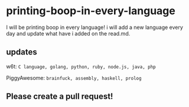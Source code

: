 # printing-boop-in-every-language
I will be printing boop in every language! i will add a new language every day and update what have i added on the read.md.

## updates
w6t:          `C language, golang, python, ruby, node.js, java, php`

PiggyAwesome: `brainfuck, assembly, haskell, prolog`

## Please create a pull request!
